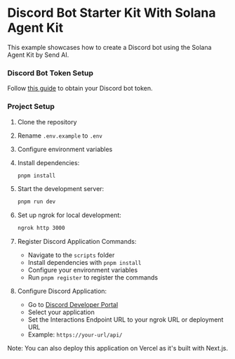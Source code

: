 # Discord Bot Starter Kit With Solana Agent Kit

This example showcases how to create a Discord bot using the Solana Agent Kit by Send AI.

### Discord Bot Token Setup
Follow [this guide](https://www.writebots.com/discord-bot-token/) to obtain your Discord bot token.

### Project Setup
1. Clone the repository
2. Rename `.env.example` to `.env`
3. Configure environment variables
4. Install dependencies:
    ```bash
    pnpm install
    ```
5. Start the development server:
    ```bash
    pnpm run dev
    ```
6. Set up ngrok for local development:
    ```bash
    ngrok http 3000
    ```
7. Register Discord Application Commands:
    - Navigate to the `scripts` folder
    - Install dependencies with `pnpm install`
    - Configure your environment variables
    - Run `pnpm register` to register the commands

8. Configure Discord Application:
    - Go to [Discord Developer Portal](https://discord.com/developers/applications/)
    - Select your application
    - Set the Interactions Endpoint URL to your ngrok URL or deployment URL
    - Example: `https://your-url/api/`

Note: You can also deploy this application on Vercel as it's built with Next.js.